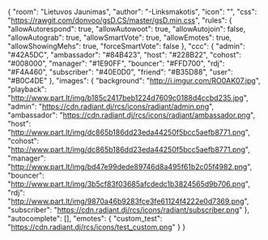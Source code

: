 {
    "room":                     "Lietuvos Jaunimas",
    "author":                   "-Linksmakotis",
    "icon":                     "",
    "css":                      "https://rawgit.com/donvoo/gsD.CS/master/gsD.min.css",
    "rules": {
        "allowAutorespond":     true,
        "allowAutowoot":        true,
        "allowAutojoin":        false,
        "allowAutograb":        true,
        "allowSmartVote":       true,
        "allowEmotes":          true,
        "allowShowingMehs":     true,
        "forceSmartVote":       false
    },
    "ccc": {
        "admin":                "#42A5DC",
        "ambassador":           "#84B423",
        "host":                 "#228B22",
        "cohost":               "#008000",
        "manager":              "#1E90FF",
        "bouncer":              "#FFD700",
        "rdj":                  "#F4A460",
        "subscriber":           "#40E0D0",
        "friend":               "#B35D88",
        "user":                 "#B0C4DE"
    },
    "images": {
        "background":           "http://i.imgur.com/RO0AK07.jpg",
        "playback":             "http://www.part.lt/img/b185c2417beb1224d7609c0188d4ccbd235.jpg",
        "admin":                "https://cdn.radiant.dj/rcs/icons/radiant/admin.png",
        "ambassador":           "https://cdn.radiant.dj/rcs/icons/radiant/ambassador.png",
        "host":                 "http://www.part.lt/img/dc865b186dd23eda44250f5bcc5aefb8771.png",
        "cohost":               "http://www.part.lt/img/dc865b186dd23eda44250f5bcc5aefb8771.png",
        "manager":              "http://www.part.lt/img/bd47e99dede89746d8a495f61b2c05f4982.png",
        "bouncer":              "http://www.part.lt/img/3b5cf83f03685afcdedc1b3824565d9b706.png",
        "rdj":                  "http://www.part.lt/img/9870a46b9283fce3fe61124f4222e0d7369.png",
        "subscriber":           "https://cdn.radiant.dj/rcs/icons/radiant/subscriber.png"
    },
    "autocomplete": [],
    "emotes": {
        "custom_test": "https://cdn.radiant.dj/rcs/icons/test_custom.png"
    }
}
